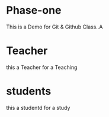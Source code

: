 # Phase-one
This is a Demo for Git &amp; Github Class..A

# Teacher
this a Teacher for a Teaching

# students
this a studentd for a study